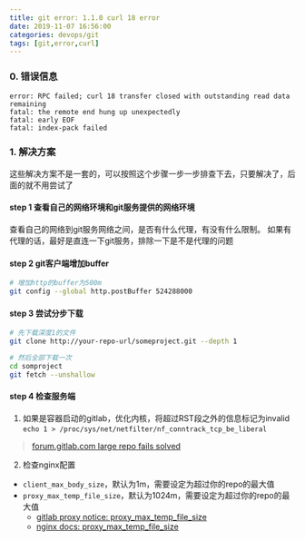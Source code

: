 ```yaml
---
title: git error: 1.1.0 curl 18 error
date: 2019-11-07 16:56:00
categories: devops/git
tags: [git,error,curl]
---
```


### 0. 错误信息
```
error: RPC failed; curl 18 transfer closed with outstanding read data remaining
fatal: the remote end hung up unexpectedly
fatal: early EOF
fatal: index-pack failed
```

### 1. 解决方案
这些解决方案不是一套的，可以按照这个步骤一步一步排查下去，只要解决了，后面的就不用尝试了

#### step 1 查看自己的网络环境和git服务提供的网络环境
查看自己的网络到git服务网络之间，是否有什么代理，有没有什么限制。
如果有代理的话，最好是直连一下git服务，排除一下是不是代理的问题

#### step 2 git客户端增加buffer
``` bash
# 增加http的buffer为500m
git config --global http.postBuffer 524288000
```

#### step 3 尝试分步下载
``` bash
# 先下载深度1的文件
git clone http://your-repo-url/someproject.git --depth 1

# 然后全部下载一次
cd somproject
git fetch --unshallow
```

#### step 4 检查服务端
1. 如果是容器启动的gitlab，优化内核，将超过RST段之外的信息标记为invalid
`echo 1 > /proc/sys/net/netfilter/nf_conntrack_tcp_be_liberal`
> [forum.gitlab.com large repo fails solved](https://forum.gitlab.com/t/docker-container-cloning-large-repo-fails-solved/6845)

2. 检查nginx配置
- `client_max_body_size`，默认为1m，需要设定为超过你的repo的最大值
- `proxy_max_temp_file_size`，默认为1024m，需要设定为超过你的repo的最大值
  - [gitlab proxy notice: proxy_max_temp_file_size](https://confluence.atlassian.com/bitbucketserverkb/git-clone-fails-fatal-the-remote-end-hung-up-unexpectedly-fatal-early-eof-fatal-index-pack-failed-779171803.html)
  - [nginx docs: proxy_max_temp_file_size](http://nginx.org/en/docs/http/ngx_http_proxy_module.html#proxy_max_temp_file_size)